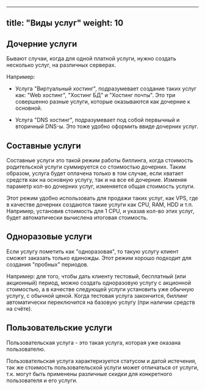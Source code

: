 
---
title: "Виды услуг"
weight: 10
---


## Дочерние услуги

Бывают случаи, когда для одной платной услуги, нужно создать несколько услуг, на различных серверах.

Например:

- Услуга "Виртуальный хостинг", подразумевает создание таких услуг как: "Web хостинг", "Хостинг БД" и "Хостинг почты".
Это три совершенно разные услуги, которые оказываются как дочерние к основной.

- Услуга "DNS хостинг", подразумевает под собой первычный и вторичный DNS-ы. Это тоже удобно оформить ввиде дочерних услуг.


## Составные услуги

Составные услуги это такой режим работы биллинга, когда стоимость родительской услуги суммируется со стоимостью дочерних.
Таким образом, услуга будет оплачена только в том случае, если хватает средств как на основную услугу, так и на все её дочерние.
Изменяя параметр кол-во дочерних услуг, изменяется общая стоимость услуги.

Этот режим удобно использовать для продажи таких услуг, как VPS, где в качестве дочерних создаются такие услуги как CPU, RAM, HDD и т.п.
Например, установив стоимость для 1 CPU, и указав кол-во этих услуг, будет автоматически вычислена итоговая стоимость.

## Одноразовые услуги

Если услугу пометить как "одноразовая", то такую услугу клиент сможет заказать только единожды. Этот режим хорошо подходит для создания "пробных" периодов.

Например: для того, чтобы дать клиенту тестовый, бесплатный (или акционный) период, можно создать одноразовую услугу с акционной стоимостью,
а в качестве следующей услуги установить уже обычную услугу, с обычной ценой. Когда тестовая услуга закончится, биллинг автоматически переключится на базовую услугу
(при наличии средств на счёте).



## Пользовательские услуги

Пользовательская услуга - это такая услуга, которая уже оказана пользователю.

Пользовательская услуга характеризуется статусом и датой истечения, так же стоимость пользовательской
услуги может отличаться от услуги, т.к. могут быть применены различные скидки для конкретного пользователя и его услуги.






